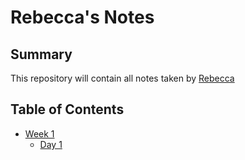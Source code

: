 # Rebecca's Notes

## Summary
This repository will contain all notes taken by [Rebecca](https://github.com/rebecca-romeo)

## Table of Contents
* [Week 1](/Week_1/)
  * [Day 1](/Week_1/Day_1/)